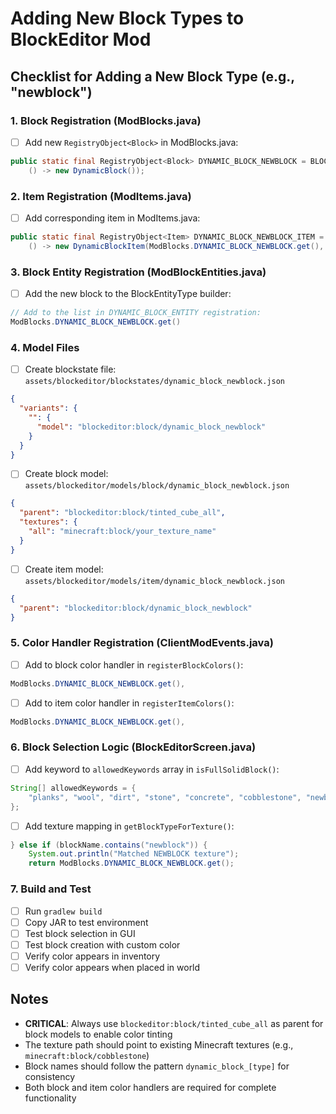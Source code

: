 # Adding New Block Types to BlockEditor Mod

## Checklist for Adding a New Block Type (e.g., "newblock")

### 1. Block Registration (ModBlocks.java)
- [ ] Add new `RegistryObject<Block>` in ModBlocks.java:
```java
public static final RegistryObject<Block> DYNAMIC_BLOCK_NEWBLOCK = BLOCKS.register("dynamic_block_newblock",
    () -> new DynamicBlock());
```

### 2. Item Registration (ModItems.java)
- [ ] Add corresponding item in ModItems.java:
```java
public static final RegistryObject<Item> DYNAMIC_BLOCK_NEWBLOCK_ITEM = ITEMS.register("dynamic_block_newblock",
    () -> new DynamicBlockItem(ModBlocks.DYNAMIC_BLOCK_NEWBLOCK.get(), new Item.Properties()));
```

### 3. Block Entity Registration (ModBlockEntities.java)
- [ ] Add the new block to the BlockEntityType builder:
```java
// Add to the list in DYNAMIC_BLOCK_ENTITY registration:
ModBlocks.DYNAMIC_BLOCK_NEWBLOCK.get()
```

### 4. Model Files
- [ ] Create blockstate file: `assets/blockeditor/blockstates/dynamic_block_newblock.json`
```json
{
  "variants": {
    "": {
      "model": "blockeditor:block/dynamic_block_newblock"
    }
  }
}
```

- [ ] Create block model: `assets/blockeditor/models/block/dynamic_block_newblock.json`
```json
{
  "parent": "blockeditor:block/tinted_cube_all",
  "textures": {
    "all": "minecraft:block/your_texture_name"
  }
}
```

- [ ] Create item model: `assets/blockeditor/models/item/dynamic_block_newblock.json`
```json
{
  "parent": "blockeditor:block/dynamic_block_newblock"
}
```

### 5. Color Handler Registration (ClientModEvents.java)
- [ ] Add to block color handler in `registerBlockColors()`:
```java
ModBlocks.DYNAMIC_BLOCK_NEWBLOCK.get(),
```

- [ ] Add to item color handler in `registerItemColors()`:
```java
ModBlocks.DYNAMIC_BLOCK_NEWBLOCK.get(),
```

### 6. Block Selection Logic (BlockEditorScreen.java)
- [ ] Add keyword to `allowedKeywords` array in `isFullSolidBlock()`:
```java
String[] allowedKeywords = {
    "planks", "wool", "dirt", "stone", "concrete", "cobblestone", "newblock"
};
```

- [ ] Add texture mapping in `getBlockTypeForTexture()`:
```java
} else if (blockName.contains("newblock")) {
    System.out.println("Matched NEWBLOCK texture");
    return ModBlocks.DYNAMIC_BLOCK_NEWBLOCK.get();
```

### 7. Build and Test
- [ ] Run `gradlew build`
- [ ] Copy JAR to test environment
- [ ] Test block selection in GUI
- [ ] Test block creation with custom color
- [ ] Verify color appears in inventory
- [ ] Verify color appears when placed in world

## Notes
- **CRITICAL**: Always use `blockeditor:block/tinted_cube_all` as parent for block models to enable color tinting
- The texture path should point to existing Minecraft textures (e.g., `minecraft:block/cobblestone`)
- Block names should follow the pattern `dynamic_block_[type]` for consistency
- Both block and item color handlers are required for complete functionality